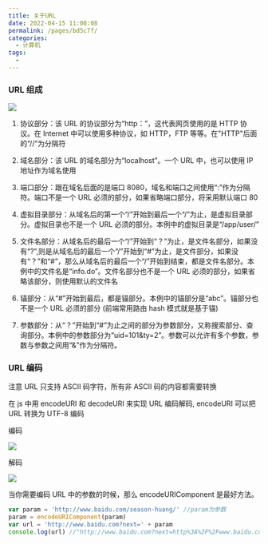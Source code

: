 ```yaml
---
title: 关于URL
date: 2022-04-15 11:08:08
permalink: /pages/bd5c7f/
categories:
  - 计算机
tags:
  -
---
```


### URL 组成

![](https://gcy-1306312261.cos.ap-chengdu.myqcloud.com/blog/20220415111027.png)

1. 协议部分：该 URL 的协议部分为“http：”，这代表网页使用的是 HTTP 协议。在 Internet 中可以使用多种协议，如 HTTP，FTP 等等。在"HTTP"后面的“//”为分隔符

2. 域名部分：该 URL 的域名部分为“localhost”。一个 URL 中，也可以使用 IP 地址作为域名使用

3. 端口部分：跟在域名后面的是端口 8080，域名和端口之间使用“:”作为分隔符。端口不是一个 URL 必须的部分，如果省略端口部分，将采用默认端口 80

4. 虚拟目录部分：从域名后的第一个“/”开始到最后一个“/”为止，是虚拟目录部分。虚拟目录也不是一个 URL 必须的部分。本例中的虚拟目录是“/app/user/”

5. 文件名部分：从域名后的最后一个“/”开始到“？”为止，是文件名部分，如果没有“?”,则是从域名后的最后一个“/”开始到“#”为止，是文件部分，如果没有“？”和“#”，那么从域名后的最后一个“/”开始到结束，都是文件名部分。本例中的文件名是“info.do”。文件名部分也不是一个 URL 必须的部分，如果省略该部分，则使用默认的文件名

6. 锚部分：从“#”开始到最后，都是锚部分。本例中的锚部分是“abc”。锚部分也不是一个 URL 必须的部分 (前端常用路由 hash 模式就是基于锚)

7. 参数部分：从“？”开始到“#”为止之间的部分为参数部分，又称搜索部分、查询部分。本例中的参数部分为“uid=101&ty=2”。参数可以允许有多个参数，参数与参数之间用“&”作为分隔符。

### URL 编码

注意 URL 只支持 ASCII 码字符，所有非 ASCII 码的内容都需要转换

在 js 中用 encodeURI 和 decodeURI 来实现 URL 编码解码, encodeURI 可以把 URL 转换为 UTF-8 编码

编码

![](https://gcy-1306312261.cos.ap-chengdu.myqcloud.com/blog/20220415112401.png)

解码

![](https://gcy-1306312261.cos.ap-chengdu.myqcloud.com/blog/20220415112311.png)

当你需要编码 URL 中的参数的时候，那么 encodeURIComponent 是最好方法。

```js
var param = 'http://www.baidu.com/season-huang/' //param为参数
param = encodeURIComponent(param)
var url = 'http://www.baidu.com?next=' + param
console.log(url) //"http://www.baidu.com?next=http%3A%2F%2Fwww.baidu.com%2Fseason-huang%2F"
```
